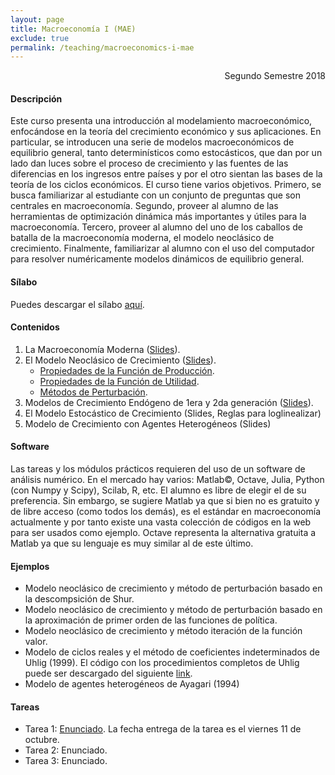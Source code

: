 ```yaml
---
layout: page
title: Macroeconomía I (MAE)
exclude: true
permalink: /teaching/macroeconomics-i-mae
---
```


<div style="text-align: right"> Segundo Semestre 2018 </div>

#### Descripción

Este curso presenta una introducción al modelamiento macroeconómico, enfocándose en la teoría del crecimiento económico y sus aplicaciones. En particular, se introducen una serie de modelos macroeconómicos de equilibrio general, tanto determinísticos como estocásticos, que dan por un lado dan luces sobre el proceso de crecimiento y las fuentes de las diferencias en los ingresos entre países y por el otro sientan las bases de la teoría de los ciclos económicos. El curso tiene varios objetivos. Primero, se busca familiarizar al estudiante con un conjunto de preguntas que son centrales en macroeconomía. Segundo, proveer al alumno de las herramientas de optimización dinámica más importantes y útiles para la macroeconomía. Tercero, proveer al alumno del uno de los caballos de batalla de la macroeconomía moderna, el modelo neoclásico de crecimiento. Finalmente, familiarizar al alumno con el uso del computador para resolver numéricamente modelos dinámicos de equilibrio general.

#### Sílabo

Puedes descargar el sílabo [aquí](https://www.dropbox.com/s/q2in9k1iynqmbz5/Silabo_Macro_I_2019.pdf?raw=1).

#### Contenidos

1. La Macroeconomía Moderna ([Slides](https://www.dropbox.com/s/3i3xujw7m542bp1/1.%20La%20Macro%20Moderna.pdf?raw=1)).
2. El Modelo Neoclásico de Crecimiento ([Slides](https://www.dropbox.com/s/ppc7lcmadly7wo5/2.%20El%20Modelo%20Neoclasico%20de%20Crecimiento.pdf?raw=1)).
	- [Propiedades de la Función de Producción](https://www.dropbox.com/s/8zmo245cxnw77ej/Notas%20de%20Macro%201.pdf?raw=1).
	- [Propiedades de la Función de Utilidad](https://www.dropbox.com/s/ckwqgvc2xf297f1/Notas%20de%20Macro%202.pdf?raw=1).
	- [Métodos de Perturbación](https://www.dropbox.com/s/i99d4le03tuqx26/Notas%20de%20Macro%203.pdf?raw=1).
3. Modelos de Crecimiento Endógeno de 1era y 2da generación ([Slides](https://www.dropbox.com/s/wm1dzztidy5nw9h/3.%20Modelos%20de%20Crecimiento%20End%C3%B3geno.pdf?raw=1)).
4. El Modelo Estocástico de Crecimiento (Slides, Reglas para loglinealizar)
5. Modelo de Crecimiento con Agentes Heterogéneos (Slides)

#### Software

Las tareas y los módulos prácticos requieren del uso de un software de análisis numérico. En el mercado hay varios: Matlab©, Octave, Julia, Python (con Numpy y Scipy), Scilab, R, etc. El alumno es libre de elegir el de su preferencia. Sin embargo, se sugiere Matlab ya que si bien no es gratuito y de libre acceso (como todos los demás), es el estándar en macroeconomía actualmente y por tanto existe una vasta colección de códigos en la web para ser usados como ejemplo. Octave representa la alternativa gratuita a Matlab ya que su lenguaje es muy similar al de este último.

#### Ejemplos

- Modelo neoclásico de crecimiento y método de perturbación basado en la descompsición de Shur.
- Modelo neoclásico de crecimiento y método de perturbación basado en la aproximación de primer orden de las funciones de política.
- Modelo neoclásico de crecimiento y método iteración de la función valor.
- Modelo de ciclos reales y el método de coeficientes indeterminados de Uhlig (1999). El código con los procedimientos completos de Uhlig puede ser descargado del siguiente [link](https://www.wiwi.hu-berlin.de/de/professuren/vwl/wipo/research/MATLAB_Toolkit).
- Modelo de agentes heterogéneos de Ayagari (1994) 


#### Tareas

- Tarea 1: [Enunciado](https://www.dropbox.com/s/f2sszney4wxsiin/Tarea%201.pdf?dl=1). La fecha entrega de la tarea es el viernes 11 de octubre. 
- Tarea 2: Enunciado.
- Tarea 3: Enunciado.